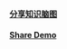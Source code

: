 #### [分享知识脑图](http://on7nqcxcq.bkt.clouddn.com/web_share_mind_view.png)


#### [Share Demo](https://github.com/ljiepan/share)
